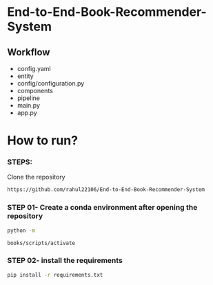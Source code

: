 # End-to-End-Book-Recommender-System

## Workflow

- config.yaml
- entity
- config/configuration.py
- components
- pipeline
- main.py
- app.py


# How to run?
### STEPS:

Clone the repository

```bash
https://github.com/rahul22106/End-to-End-Book-Recommender-System
```
### STEP 01- Create a conda environment after opening the repository

```bash
python -m 
```

```bash
books/scripts/activate
```


### STEP 02- install the requirements
```bash
pip install -r requirements.txt
```









